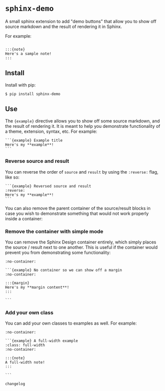 # `sphinx-demo`

A small sphinx extension to add "demo buttons" that allow you to show off source markdown and the result of rendering it in Sphinx.

For example:

```{example} Showing off a note directive

:::{note}
Here's a sample note!
:::
```

## Install

Install with pip:

```console
$ pip install sphinx-demo
```

## Use

The `{example}` directive allows you to show off some source markdown, and the result of rendering it.
It is meant to help you demonstrate functionality of a theme, extension, syntax, etc.
For example:

````{example} Using the example directive
```{example} Example title
Here's my **example**!
```
````

### Reverse source and result

You can reverse the order of `source` and `result` by using the `:reverse:` flag, like so:

````{example}
```{example} Reversed source and result
:reverse:
Here's my **example**!
```
````

You can also remove the parent container of the source/result blocks in case you wish to demonstrate something that would not work properly inside a container:

### Remove the container with simple mode

You can remove the Sphinx Design container entirely, which simply places the source / result next to one another.
This is useful if the container would prevent you from demonstrating some functionality:

````{example}
:no-container:

```{example} No container so we can show off a margin
:no-container:

:::{margin}
Here's my **margin content**!
:::

```
````

### Add your own class

You can add your own classes to examples as well.
For example:

````{example}
:no-container:

```{example} A full-width example
:class: full-width
:no-container:

:::{note}
A full-width note!
:::

```
````

```{toctree}
changelog
```
